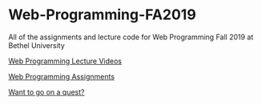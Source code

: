 # Web-Programming-FA2019
All of the assignments and lecture code for Web Programming Fall 2019 at Bethel University

[Web Programming Lecture Videos](https://www.youtube.com/playlist?list=PLar83IIzEy4rpV6JEWNJoOWUe1VUWdq2E)

[Web Programming Assignments](https://www.youtube.com/playlist?list=PLar83IIzEy4rg4MQHcKCiRVezWP5DKjKd)

[Want to go on a quest?](https://webprogrammingthequest.azurewebsites.net)
